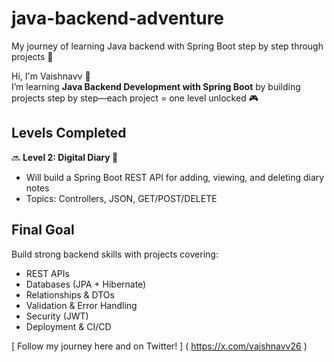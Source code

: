 # java-backend-adventure
My journey of learning Java backend with Spring Boot step by step through projects 🚀



Hi, I'm Vaishnavv 👋  
I’m learning **Java Backend Development with Spring Boot** by building projects step by step—each project = one level unlocked 🎮



## Levels Completed

🔜 **Level 2: Digital Diary 📓**  
   - Will build a Spring Boot REST API for adding, viewing, and deleting diary notes  
   - Topics: Controllers, JSON, GET/POST/DELETE



## Final Goal  
Build strong backend skills with projects covering:
- REST APIs  
- Databases (JPA + Hibernate)  
- Relationships & DTOs  
- Validation & Error Handling  
- Security (JWT)  
- Deployment & CI/CD  

[ Follow my journey here and on Twitter! ]
( https://x.com/vaishnavv26 )

